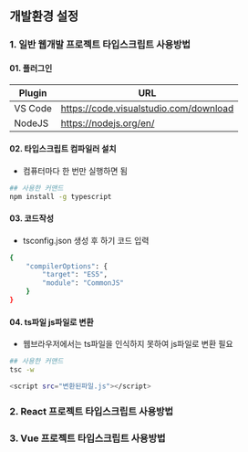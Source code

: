 


## 개발환경 설정

### 1. 일반 웹개발 프로젝트 타입스크립트 사용방법

#### 01. 플러그인

| Plugin | URL |
| ------ | ------ |
| VS Code | https://code.visualstudio.com/download |kevin-smets/8568070 |
| NodeJS | https://nodejs.org/en/ |

#### 02. 타입스크립트 컴파일러 설치
- 컴퓨터마다 한 번만 실행하면 됨

```sh
## 사용한 커맨드
npm install -g typescript
```

#### 03. 코드작성
- tsconfig.json 생성 후 하기 코드 입력

```sh
{
    "compilerOptions": {
        "target": "ES5",
        "module": "CommonJS"
    }
}
```

#### 04. ts파일 js파일로 변환
- 웹브라우저에서는 ts파일을 인식하지 못하여 js파일로 변환 필요

```sh
## 사용한 커맨드
tsc -w
```

```sh
<script src="변환된파일.js"></script>
```

### 2. React 프로젝트 타입스크립트 사용방법

### 3. Vue 프로젝트 타입스크립트 사용방법